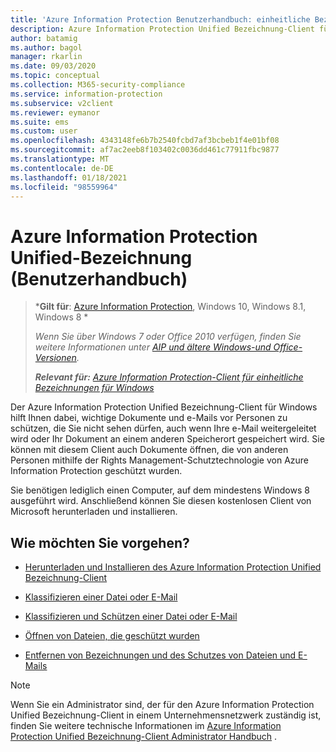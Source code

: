 ```yaml
---
title: 'Azure Information Protection Benutzerhandbuch: einheitliche Bezeichnung'
description: Azure Information Protection Unified Bezeichnung-Client für Windows hilft Ihnen dabei, wichtige Dokumente und e-Mails vor Personen zu schützen, die Sie nicht sehen dürfen, auch wenn Ihre e-Mail weitergeleitet wird oder Ihr Dokument an einem anderen Speicherort gespeichert wird.
author: batamig
ms.author: bagol
manager: rkarlin
ms.date: 09/03/2020
ms.topic: conceptual
ms.collection: M365-security-compliance
ms.service: information-protection
ms.subservice: v2client
ms.reviewer: eymanor
ms.suite: ems
ms.custom: user
ms.openlocfilehash: 4343148fe6b7b2540fcbd7af3bcbeb1f4e01bf08
ms.sourcegitcommit: af7ac2eeb8f103402c0036dd461c77911fbc9877
ms.translationtype: MT
ms.contentlocale: de-DE
ms.lasthandoff: 01/18/2021
ms.locfileid: "98559964"
---
```

# <a name="azure-information-protection-unified-labeling-user-guide"></a>Azure Information Protection Unified-Bezeichnung (Benutzerhandbuch) 

>***Gilt für**: [Azure Information Protection](https://azure.microsoft.com/pricing/details/information-protection), Windows 10, Windows 8.1, Windows 8 *
>
>*Wenn Sie über Windows 7 oder Office 2010 verfügen, finden Sie weitere Informationen unter [AIP und ältere Windows-und Office-Versionen](../known-issues.md#aip-and-legacy-windows-and-office-versions).*
>
>***Relevant für:** [Azure Information Protection-Client für einheitliche Bezeichnungen für Windows](../faqs.md#whats-the-difference-between-the-azure-information-protection-classic-and-unified-labeling-clients)*

Der Azure Information Protection Unified Bezeichnung-Client für Windows hilft Ihnen dabei, wichtige Dokumente und e-Mails vor Personen zu schützen, die Sie nicht sehen dürfen, auch wenn Ihre e-Mail weitergeleitet wird oder Ihr Dokument an einem anderen Speicherort gespeichert wird. Sie können mit diesem Client auch Dokumente öffnen, die von anderen Personen mithilfe der Rights Management-Schutztechnologie von Azure Information Protection geschützt wurden.

Sie benötigen lediglich einen Computer, auf dem mindestens Windows 8 ausgeführt wird. Anschließend können Sie diesen kostenlosen Client von Microsoft herunterladen und installieren.


## <a name="what-do-you-want-to-do"></a>Wie möchten Sie vorgehen?

- [Herunterladen und Installieren des Azure Information Protection Unified Bezeichnung-Client](install-unifiedlabelingclient-app.md)

- [Klassifizieren einer Datei oder E-Mail](clientv2-classify.md)

- [Klassifizieren und Schützen einer Datei oder E-Mail](clientv2-classify-protect.md)

- [Öffnen von Dateien, die geschützt wurden](clientv2-view-use-files.md)

- [Entfernen von Bezeichnungen und des Schutzes von Dateien und E-Mails](clientv2-remove-label-protection.md)


> [!NOTE]
> Wenn Sie ein Administrator sind, der für den Azure Information Protection Unified Bezeichnung-Client in einem Unternehmensnetzwerk zuständig ist, finden Sie weitere technische Informationen im [Azure Information Protection Unified Bezeichnung-Client Administrator Handbuch](clientv2-admin-guide.md) . 

